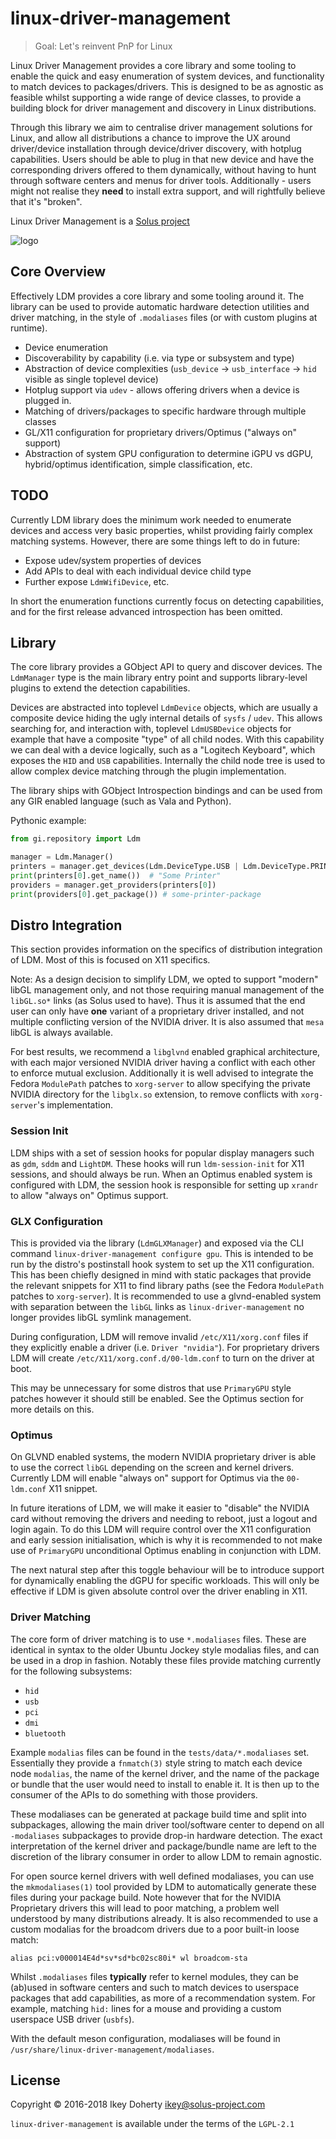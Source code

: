 # linux-driver-management

> Goal: Let's reinvent PnP for Linux

Linux Driver Management provides a core library and some tooling to enable the quick and easy enumeration of system devices, and functionality to match devices to packages/drivers. This is designed to be as agnostic as feasible whilst supporting a wide range of device classes, to provide a building block for driver management and discovery in Linux distributions.

Through this library we aim to centralise driver management solutions for Linux, and allow all distributions a chance to improve the UX around driver/device installation through device/driver discovery, with hotplug capabilities. Users should be able to plug in that new device and have the corresponding drivers offered to them dynamically, without having to hunt through software centers and menus for driver tools. Additionally - users might not realise they **need** to install extra support, and will rightfully believe that it's "broken".

Linux Driver Management is a [Solus project](https://solus-project.com/)

![logo](https://build.solus-project.com/logo.png)

## Core Overview

Effectively LDM provides a core library and some tooling around it. The library can be used to provide automatic hardware detection utilities and driver matching, in the style of `.modaliases` files (or with custom plugins at runtime).

 - Device enumeration
 - Discoverability by capability (i.e. via type or subsystem and type)
 - Abstraction of device complexities (`usb_device` -> `usb_interface` -> `hid` visible as single toplevel device)
 - Hotplug support via `udev` - allows offering drivers when a device is plugged in.
 - Matching of drivers/packages to specific hardware through multiple classes
 - GL/X11 configuration for proprietary drivers/Optimus ("always on" support)
 - Abstraction of system GPU configuration to determine iGPU vs dGPU, hybrid/optimus identification, simple classification, etc.

## TODO

Currently LDM library does the minimum work needed to enumerate devices and access very basic properties, whilst providing fairly complex matching systems. However, there are some things left to do in future:

 - Expose udev/system properties of devices
 - Add APIs to deal with each individual device child type
 - Further expose `LdmWifiDevice`, etc.

In short the enumeration functions currently focus on detecting capabilities, and for the first release advanced introspection has been omitted.


## Library

The core library provides a GObject API to query and discover devices. The `LdmManager` type is the main library entry point and supports library-level plugins to extend the detection capabilities. 

Devices are abstracted into toplevel `LdmDevice` objects, which are usually a composite device hiding the ugly internal details of `sysfs` / `udev`. This allows searching for, and interaction with, toplevel `LdmUSBDevice` objects for example that have a composite "type" of all child nodes. With this capability we can deal with a device logically, such as a "Logitech Keyboard", which exposes the `HID` and `USB` capabilities. Internally the child node tree is used to allow complex device matching through the plugin implementation.

The library ships with GObject Introspection bindings and can be used from any GIR enabled language (such as Vala and Python).

Pythonic example:

```python
from gi.repository import Ldm

manager = Ldm.Manager()
printers = manager.get_devices(Ldm.DeviceType.USB | Ldm.DeviceType.PRINTER)
print(printers[0].get_name())  # "Some Printer"
providers = manager.get_providers(printers[0])
print(providers[0].get_package()) # some-printer-package
```

## Distro Integration

This section provides information on the specifics of distribution integration of LDM. Most of this is focused on X11 specifics.

Note: As a design decision to simplify LDM, we opted to support "modern" libGL management only, and not those requiring manual management of the `libGL.so*` links (as Solus used to have). Thus it is assumed that the end user can only have **one** variant of a proprietary driver installed, and not multiple conflicting version of the NVIDIA driver. It is also assumed that `mesa` libGL is always available.

For best results, we recommend a `libglvnd` enabled graphical architecture, with each major versioned NVIDIA driver having a conflict with each other to enforce mutual exclusion. Additionally it is well advised to integrate the Fedora `ModulePath` patches to `xorg-server` to allow specifying the private NVIDIA directory for the `libglx.so` extension, to remove conflicts with `xorg-server`'s implementation.

### Session Init

LDM ships with a set of session hooks for popular display managers such as `gdm`, `sddm` and `LightDM`. These hooks will run `ldm-session-init` for X11 sessions, and should always be run. When an Optimus enabled system is configured with LDM, the session hook is responsible for setting up `xrandr` to allow "always on" Optimus support.

### GLX Configuration

This is provided via the library (`LdmGLXManager`) and exposed via the CLI command `linux-driver-management configure gpu`. This is intended to be run by the distro's postinstall hook system to set up the X11 configuration. This has been chiefly designed in mind with static packages that provide the relevant snippets for X11 to find library paths (see the Fedora `ModulePath` patches to `xorg-server`). It is recommended to use a glvnd-enabled system with separation between the `libGL` links as `linux-driver-management` no longer provides libGL symlink management.

During configuration, LDM will remove invalid `/etc/X11/xorg.conf` files if they explicitly enable a driver (i.e. `Driver "nvidia"`). For proprietary drivers LDM will create `/etc/X11/xorg.conf.d/00-ldm.conf` to turn on the driver at boot.

This may be unnecessary for some distros that use `PrimaryGPU` style patches however it should still be enabled. See the Optimus section for more details on this.

### Optimus

On GLVND enabled systems, the modern NVIDIA proprietary driver is able to use the correct `libGL` depending on the screen and kernel drivers. Currently LDM will enable "always on" support for Optimus via the `00-ldm.conf` X11 snippet.

In future iterations of LDM, we will make it easier to "disable" the NVIDIA card without removing the drivers and needing to reboot, just a logout and login again. To do this LDM will require control over the X11 configuration and early session initialisation, which is why it is recommended to not make use of `PrimaryGPU` unconditional Optimus enabling in conjunction with LDM.

The next natural step after this toggle behaviour will be to introduce support for dynamically enabling the dGPU for specific workloads. This will only be effective if LDM is given absolute control over the driver enabling in X11.

### Driver Matching

The core form of driver matching is to use `*.modaliases` files. These are identical in syntax to the older Ubuntu Jockey style modalias files, and can be used in a drop in fashion. Notably these files provide matching currently for the following subsystems:

 - `hid`
 - `usb`
 - `pci`
 - `dmi`
 - `bluetooth`

Example `modalias` files can be found in the `tests/data/*.modaliases` set. Essentially they provide a `fnmatch(3)` style string to match each device node `modalias`, the name of the kernel driver, and the name of the package or bundle that the user would need to install to enable it. It is then up to the consumer of the APIs to do something with those providers.

These modaliases can be generated at package build time and split into subpackages, allowing the main driver tool/software center to depend on all `-modaliases` subpackages to provide drop-in hardware detection. The exact interpretation of the kernel driver and package/bundle name are left to the discretion of the library consumer in order to allow LDM to remain agnostic.

For open source kernel drivers with well defined modaliases, you can use the `mkmodaliases(1)` tool provided by LDM to automatically generate these files during your package build. Note however that for the NVIDIA Proprietary drivers this will lead to poor matching, a problem well understood by many distributions already. It is also recommended to use a custom modalias for the broadcom drivers due to a poor built-in loose match:

```
alias pci:v000014E4d*sv*sd*bc02sc80i* wl broadcom-sta
```

Whilst `.modaliases` files **typically** refer to kernel modules, they can be (ab)used in software centers and such to match devices to userspace packages that add capabilities, as more of a recommendation system. For example, matching `hid:` lines for a mouse and providing a custom userspace USB driver (`usbfs`).

With the default meson configuration, modaliases will be found in `/usr/share/linux-driver-management/modaliases`.


License
-------

Copyright © 2016-2018 Ikey Doherty <ikey@solus-project.com>

`linux-driver-management` is available under the terms of the `LGPL-2.1`
